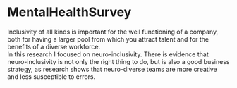# MentalHealthSurvey

Inclusivity of all kinds is important for the well functioning of a company, both for having a larger pool from which you attract talent and for the benefits of a diverse workforce.
<br>
In this research I focused on neuro-inclusivity. There is evidence that neuro-inclusivity is not only the right thing to do, but is also a good business strategy, as research shows that neuro-diverse teams are more creative and less susceptible to errors.

